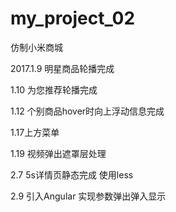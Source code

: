 # my_project_02
仿制小米商城

2017.1.9 明星商品轮播完成

1.10 为您推荐轮播完成

1.12 个别商品hover时向上浮动信息完成

1.17上方菜单

1.19 视频弹出遮罩层处理

2.7 5s详情页静态完成 使用less

2.9 引入Angular 实现参数弹出弹入显示

